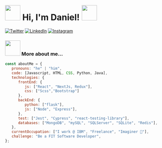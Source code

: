 <h1><img src="https://media.giphy.com/media/jMHfZbVnPjR7hlatmx/giphy.gif" width="50"> Hi, I'm Daniel! <img src="https://media.giphy.com/media/jMHfZbVnPjR7hlatmx/giphy.gif" width="50"></h1>

<a href="https://twitter.com/RdzCore" target="_blank"><img src="https://img.shields.io/twitter/follow/RdzCore?style=flat-square&labelColor=1da1f2&logo=twitter&logoColor=white&label=Twitter" alt="Twitter"></a>
<a href="https://www.linkedin.com/in/daniel-rodríguez-contreras/" target="_blank"><img src="https://img.shields.io/badge/LinkedIn-%230077B5.svg?&style=flat-square&logo=linkedin&logoColor=white" alt="LinkedIn"></a>
<a href="https://www.instagram.com/rdzcore/" target="_blank"><img src="https://img.shields.io/badge/Instagram-%23E4405F.svg?&style=flat-square&logo=instagram&logoColor=white" alt="Instagram"></a>

### <img src="https://media.giphy.com/media/PLIuwX8r3LoqQ8ns6k/giphy.gif" width="50"> More about me... 

```javascript
const aboutMe = {
   pronouns: "he" | "him",
   code: [Javascript, HTML, CSS, Python, Java],
   technologies: {
      frontEnd: {
         js: ["React", "NextJs, Redux"],
         css: ["Scss","Bootstrap"]
      },
      backEnd: {
         python: ["flask"],
         js: ["Node", "Express"],
      },
      test: ["Jest", "Cypress", "react-testing-library"],
      databases: ["MongoDB", "mySQL", "SQLServer", "SQLite", "Redis"],
   },
   currentOccupation: ["I work @ IBM", "Freelance", "Imaginer 🌱"],
   challenge: "Be a FIT Software Developer",
};
```

<!--
**DaniRdz/DaniRdz** is a ✨ _special_ ✨ repository because its `README.md` (this file) appears on your GitHub profile.

Here are some ideas to get you started:

- 🔭 I’m currently working on ...
- 🌱 I’m currently learning ...
- 👯 I’m looking to collaborate on ...
- 🤔 I’m looking for help with ...
- 💬 Ask me about ...
- 📫 How to reach me: ...
- 😄 Pronouns: ...
- ⚡ Fun fact: ...
-->
